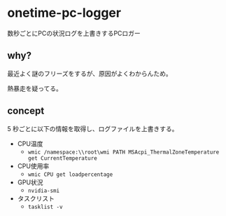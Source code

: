 # onetime-pc-logger

数秒ごとにPCの状況ログを上書きするPCロガー

## why?

最近よく謎のフリーズをするが、原因がよくわからんため。

熱暴走を疑ってる。

## concept

5 秒ごとに以下の情報を取得し、ログファイルを上書きする。
- CPU温度
  - `wmic /namespace:\\root\wmi PATH MSAcpi_ThermalZoneTemperature get CurrentTemperature`
- CPU使用率
  - `wmic CPU get loadpercentage`
- GPU状況
  - `nvidia-smi`
- タスクリスト
  - `tasklist -v`
